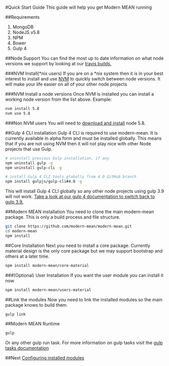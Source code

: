 #Quick Start Guide
This guide will help you get Modern MEAN running

##Requirements
1. MongoDB
2. NodeJS v5.8
3. NPM
4. Bower
5. Gulp 4

##Node Support
You can find the most up to date information on what node versions we support by looking at our <a href="https://github.com/trainerbill/modern-mean/blob/master/.travis.yml#L3">travis builds.</a>

###NVM Install(\*nix users)
If you are on a \*nix system then it is in your best interest to install and use <a href="https://github.com/creationix/nvm">NVM</a> to quickly switch between node versions. It will make your life easier on all of your other node projects

###NVM Install a node versions
Once NVM is installed you can install a working node version from the list above.  Example:
```sh
nvm install 5.8
nvm use 5.8
```

###Non NVM users
You will need to <a href="https://nodejs.org/docs/v0.5.8/">download and install</a> node 5.8.

##Gulp 4 CLI installation
Gulp 4 CLI is required to use modern-mean.  It is currently available in alpha form and must be installed globally.  This means that if you are not using NVM then it will not play nice with other Node projects that use Gulp.
```sh
# uninstall previous Gulp installation, if any
npm uninstall gulp -g
npm uninstall gulp-cli -g

# install Gulp 4 CLI tools globally from 4.0 GitHub branch
npm install gulpjs/gulp-cli#4.0 -g
```
This will install Gulp 4 CLI globally so any other node projects using gulp 3.9 will not work.  <a href="gulp4install.md">Take a look at our gulp 4 documentation to switch back to gulp 3.9.</a>

##Modern MEAN installation
You need to clone the main modern-mean package.  This is only a build process and file structure.
```sh
git clone https://github.com/modern-mean/modern-mean.git
cd modern-mean
npm install
```

##Core Installation
Next you need to install a core package.  Currently material design is the only core package but we may support bootstrap and others at a later time.
```sh
npm install modern-mean/core-material
```

###(Optional) User Installation
If you want the user module you can install it now
```sh
npm install modern-mean/users-material
```

##Link the modules
Now you need to link the installed modules so the main package knows to build them.
```sh
gulp link
```

##Modern MEAN Runtime
```sh
gulp
```
Or any other gulp run task.  For more information on gulp tasks visit the <a href="gulptasks.md">gulp tasks documentation</a>

##Next
<a href="configuration.md">Configuring installed modules</a>
